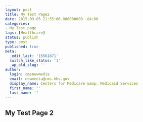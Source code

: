 ```yaml
---
layout: post
title: My Test Page2
date: 2015-03-05 21:55:00.000000000 -04:00
categories:
- My Test page
tags: [Healthcare]
status: publish
type: post
published: true
meta:
  _edit_last: '15561871'
  switch_like_status: '1'
  _wp_old_slug: ''
author:
  login: cmsnewmedia
  email: newmedia@cms.hhs.gov
  display_name: Centers for Medicare &amp; Medicaid Services
  first_name: ''
  last_name: ''
---
```


## My Test Page 2

